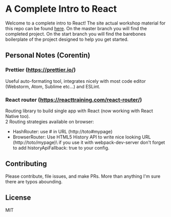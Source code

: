 # A Complete Intro to React

Welcome to a complete intro to React! The site actual workshop material for this repo can be found [here][gh-page]. On the master branch you will find the completed project. On the start branch you will find the barebones boilerplate of the project designed to help you get started.

## Personal Notes (Corentin)

### Prettier (https://prettier.io/)
Useful auto-formating tool, integrates nicely with most code editor (Webstorm, Atom, Sublime etc...) and ESLint.

### React router (https://reacttraining.com/react-router/)
Routing library to build single app with React (now working with React Native too).\
2 Routing strategies available on browser:
 - HashRouter: use # in URL (http://toto#mypage)
 - BrowserRouter: Use HTML5 History API to write nice looking URL (http://toto/mypage)\ if you use it with webpack-dev-server don't forget to add historyApiFallback: true to your config.

## Contributing

Please contribute, file issues, and make PRs. More than anything I'm sure there are typos abounding.

## License

MIT

[gh-page]: http://btholt.github.io/complete-intro-to-react/

